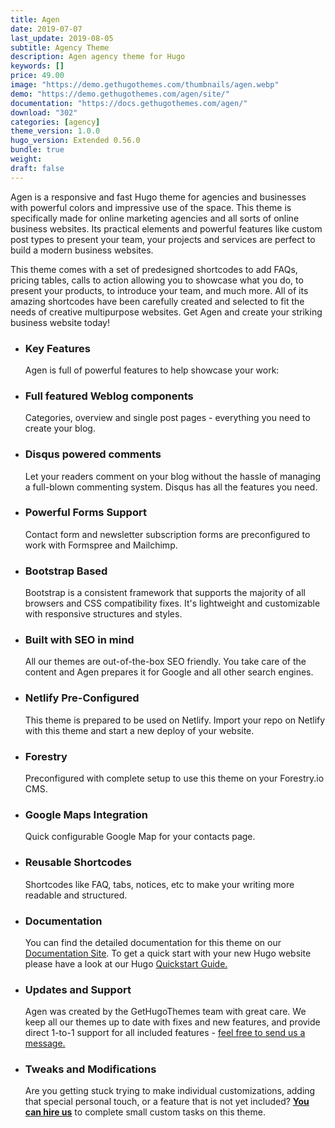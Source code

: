```yaml
---
title: Agen
date: 2019-07-07
last_update: 2019-08-05
subtitle: Agency Theme
description: Agen agency theme for Hugo
keywords: []
price: 49.00
image: "https://demo.gethugothemes.com/thumbnails/agen.webp"
demo: "https://demo.gethugothemes.com/agen/site/"
documentation: "https://docs.gethugothemes.com/agen/"
download: "302"
categories: [agency]
theme_version: 1.0.0
hugo_version: Extended 0.56.0
bundle: true
weight:
draft: false
---
```


Agen is a responsive and fast Hugo theme for agencies and businesses with powerful colors and impressive use of the space. This theme is specifically made for online marketing agencies and all sorts of online business websites. Its practical elements and powerful features like custom post types to present your team, your projects and services are perfect to build a modern business websites.

This theme comes with a set of predesigned shortcodes to add FAQs, pricing tables, calls to action allowing you to showcase what you do, to present your products, to introduce your team, and much more. All of its amazing shortcodes have been carefully created and selected to fit the needs of creative multipurpose websites. Get Agen and create your striking business website today!

- ### Key Features

  Agen is full of powerful features to help showcase your work:

- ### Full featured Weblog components

  Categories, overview and single post pages - everything you need to create your blog.

- ### Disqus powered comments

  Let your readers comment on your blog without the hassle of managing a full-blown commenting system. Disqus has all the features you need.

- ### Powerful Forms Support

  Contact form and newsletter subscription forms are preconfigured to work with Formspree and Mailchimp.

- ### Bootstrap Based

  Bootstrap is a consistent framework that supports the majority of all browsers and CSS compatibility fixes. It's lightweight and customizable with responsive structures and styles.

- ### Built with SEO in mind

  All our themes are out-of-the-box SEO friendly. You take care of the content and Agen prepares it for Google and all other search engines.

- ### Netlify Pre-Configured

  This theme is prepared to be used on Netlify. Import your repo on Netlify with this theme and start a new deploy of your website.

- ### Forestry

  Preconfigured with complete setup to use this theme on your Forestry.io CMS.

- ### Google Maps Integration

  Quick configurable Google Map for your contacts page.

- ### Reusable Shortcodes

  Shortcodes like FAQ, tabs, notices, etc to make your writing more readable and structured.

- ### Documentation

  You can find the detailed documentation for this theme on our [Documentation Site](https://docs.gethugothemes.com/). To get a quick start with your new Hugo website please have a look at our Hugo [Quickstart Guide.](https://docs.gethugothemes.com/guide/)

- ### Updates and Support

  Agen was created by the GetHugoThemes team with great care. We keep all our themes up to date with fixes and new features, and provide direct 1-to-1 support for all included features - [feel free to send us a message.](/contact)

- ### Tweaks and Modifications

  Are you getting stuck trying to make individual customizations, adding that special personal touch, or a feature that is not yet included? **[You can hire us](/contact)** to complete small custom tasks on this theme.
